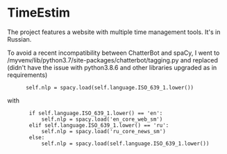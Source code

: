 # TimeEstim
The project features a website with multiple time management tools. It's in Russian.

To avoid a recent incompatibility between ChatterBot and spaCy, I went to /myvenv/lib/python3.7/site-packages/chatterbot/tagging.py
and replaced (didn't have the issue with python3.8.6 and other libraries upgraded as in requirements)
```
      self.nlp = spacy.load(self.language.ISO_639_1.lower())
```
with
```
       if self.language.ISO_639_1.lower() == 'en':
           self.nlp = spacy.load('en_core_web_sm')
       elif self.language.ISO_639_1.lower() == 'ru':
           self.nlp = spacy.load('ru_core_news_sm')
       else:
           self.nlp = spacy.load(self.language.ISO_639_1.lower())
```
